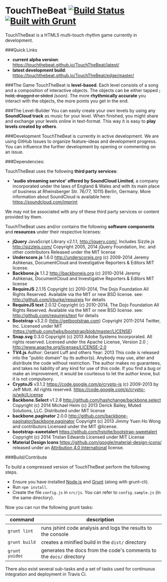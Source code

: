 TouchTheBeat [![Build Status](https://travis-ci.org/TouchTheBeat/TouchTheBeat.svg?branch=master)](https://travis-ci.org/TouchTheBeat/TouchTheBeat) [![Built with Grunt](https://cdn.gruntjs.com/builtwith.png)](http://gruntjs.com/)
============

TouchTheBeat is a HTML5 multi-touch rhythm game currently in development. 

###Quick Links
- **current alpha version**: https://touchthebeat.github.io/TouchTheBeat/latest/
- **latest development build**: https://touchthebeat.github.io/TouchTheBeat/edge/master/

###The Game
TouchTheBeat is **level-based**. Each level consists of a song and a composition of interactive objects. The objects can be either tapped ~~, hold, dragged or slided~~ _(soon)_. The more **rhythmically accurate** you interact with the objects, the more points you get in the end.

###The Level-Builder
You can easily create your own levels by using any **SoundCloud track** as music for your level. When finished, you might share and exchange your levels online in text-format. This way it is easy to **play levels created by others**.

###Development
TouchTheBeat is currently in active development. We are using GitHub Issues to organize feature-ideas and development progress. You can influence the further development by opening or commenting on an issue. 

###Dependencies:

TouchTheBeat uses the following **third party services**:
- **'audio streaming service' offered by SoundCloud Limited**, a company incorporated under the laws of England & Wales and with its main place of business at Rheinsberger Str. 76/77, 10115 Berlin, Germany. More information about SoundCloud is available here: https://soundcloud.com/imprint 

We may not be associated with any of these third party services or content provided by them.

TouchTheBeat uses and/or contains the following **software components** and **resources** under their respective licenses:

- **jQuery** JavaScript Library v2.1.1, http://jquery.com/, Includes Sizzle.js http://sizzlejs.com/ Copyright 2005, 2014 jQuery Foundation, Inc. and other contributors Released under the MIT license
- **Underscore.js** 1.6.0 http://underscorejs.org (c) 2009-2014 Jeremy Ashkenas, DocumentCloud and Investigative Reporters & Editors MIT license.
- **Backbone.js** 1.1.2 http://backbonejs.org (c) 2010-2014 Jeremy Ashkenas, DocumentCloud and Investigative Reporters & Editors MIT license
- **RequireJS** 2.1.15 Copyright (c) 2010-2014, The Dojo Foundation All Rights Reserved. Available via the MIT or new BSD license. see: http://github.com/jrburke/requirejs for details
- **RequireJS text** 2.0.12 Copyright (c) 2010-2014, The Dojo Foundation All Rights Reserved. Available via the MIT or new BSD license. see: http://github.com/requirejs/text for details
- **Bootstrap** v3.2.0 (http://getbootstrap.com) Copyright 2011-2014 Twitter, Inc. Licensed under MIT (https://github.com/twbs/bootstrap/blob/master/LICENSE)
- **Snap.svg** 0.3.0 Copyright (c) 2013 Adobe Systems Incorporated. All rights reserved. Licensed under the Apache License, Version 2.0 ; http://www.apache.org/licenses/LICENSE-2.0
- **TV4.js** Author: Geraint Luff and others Year: 2013 This code is released into the "public domain" by its author(s).  Anybody may use, alter and distribute the code without restriction.  The author makes no guarantees, and takes no liability of any kind for use of this code. If you find a bug or make an improvement, it would be courteous to let the author know, but it is not compulsory.
- **CryptoJS** v3.1.2 https://code.google.com/p/crypto-js (c) 2009-2013 by Jeff Mott. All rights reserved. https://code.google.com/p/crypto-js/wiki/License
- **Backbone.Select** v1.2.8 http://github.com/hashchange/backbone.select Copyright (c) 2014 Michael Heim (c) 2013 Derick Bailey, Muted Solutions, LLC. Distributed under MIT license
- **backbone.paginator** 2.0.0 http://github.com/backbone-paginator/backbone.paginator Copyright (c) 2013 Jimmy Yuen Ho Wong and contributors Licensed under the MIT @license.
- **bootstrap-sweetalert** https://github.com/hstolte/bootstrap-sweetalert Copyright (c) 2014 Tristan Edwards Licensed under MIT License
- **Material Design Icons** https://github.com/google/material-design-icons/ released under an [Attribution 4.0 International](http://creativecommons.org/licenses/by/4.0/) license.

###Build/Contribute

To build a compressed version of TouchTheBeat perform the following steps.

- Ensure you have installed [Node.js](https://nodejs.org/) and [Grunt](http://gruntjs.com/) (along with grunt-cli).
- Run `` npm install ``.
- Create the file ``config.js`` in ``src/js``. You can refer to ``config.sample.js`` (in the same directory).

Now you can run the following grunt tasks:

| command | description |
|---------|-------------|
|``grunt lint``|runs jshint code analysis and logs the results to the console|
|``grunt build``|creates a minified build in the ``dist/`` directory|
|``grunt yuidoc``|generates the docs from the code's comments to the ``docs/`` directory|

There also exist several sub-tasks and a set of tasks used for continuous integration and deployment in Travis Ci.

